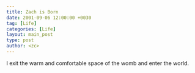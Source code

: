 ```yaml
---
title: Zach is Born
date: 2001-09-06 12:00:00 +0030
tag: [Life]
categories: [Life]
layout: main_post
type: post
author: <zc>
---
```


I exit the warm and comfortable space of the womb and enter the world. 